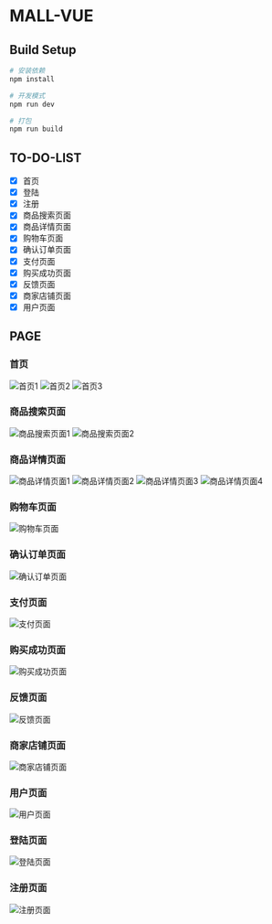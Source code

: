 # MALL-VUE


## Build Setup

``` bash
# 安装依赖
npm install

# 开发模式
npm run dev

# 打包
npm run build
```

## TO-DO-LIST
- [x] 首页
- [x] 登陆
- [x] 注册
- [x] 商品搜索页面
- [x] 商品详情页面
- [x] 购物车页面
- [x] 确认订单页面
- [x] 支付页面
- [x] 购买成功页面
- [x] 反馈页面
- [x] 商家店铺页面
- [x] 用户页面

## PAGE

### 首页
![首页1](https://i.imgur.com/cNtx70M.png)
![首页2](https://i.imgur.com/ju5lfUc.png)
![首页3](https://i.imgur.com/K8MMYGq.png)

### 商品搜索页面
![商品搜索页面1](https://i.imgur.com/Wu7TJ4G.png)
![商品搜索页面2](https://i.imgur.com/ZTDRB2X.png)

### 商品详情页面
![商品详情页面1](https://i.imgur.com/0SQxUCN.png)
![商品详情页面2](https://i.imgur.com/kBiQM9O.png)
![商品详情页面3](https://i.imgur.com/aERYRmX.png)
![商品详情页面4](https://i.imgur.com/vRpvcvj.png)

### 购物车页面
![购物车页面](https://i.imgur.com/m5tftN7.png)

### 确认订单页面
![确认订单页面](https://i.imgur.com/iNM3CQH.png)

### 支付页面
![支付页面](https://i.imgur.com/4OdCynR.png)

### 购买成功页面
![购买成功页面](https://i.imgur.com/tOATGZP.png)

### 反馈页面
![反馈页面](https://i.imgur.com/fbOZAH8.png)

### 商家店铺页面
![商家店铺页面](https://i.imgur.com/Zgu54lw.png)

### 用户页面
![用户页面](https://i.imgur.com/ttCwhyT.png)

### 登陆页面
![登陆页面](https://i.imgur.com/d16GjOi.png)

### 注册页面
![注册页面](https://i.imgur.com/no4Cb65.png)
